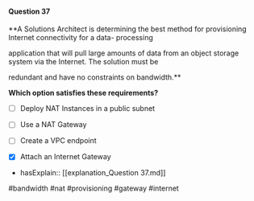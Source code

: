 #### Question  37


**A Solutions Architect is determining the best method for provisioning Internet connectivity for a data- processing

application that will pull large amounts of data from an object storage system via the Internet. The solution must be

redundant and have no constraints on bandwidth.**


**Which option satisfies these requirements?**


- [ ] Deploy NAT Instances in a public subnet


- [ ] Use a NAT Gateway


- [ ] Create a VPC endpoint


- [x] Attach an Internet Gateway



- hasExplain:: [[explanation_Question  37.md]]

#bandwidth #nat #provisioning #gateway #internet 
